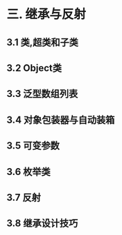 # 三. 继承与反射

## 3.1 类,超类和子类



## 3.2 Object类



## 3.3 泛型数组列表



## 3.4 对象包装器与自动装箱



## 3.5 可变参数



## 3.6 枚举类



## 3.7 反射



## 3.8 继承设计技巧
